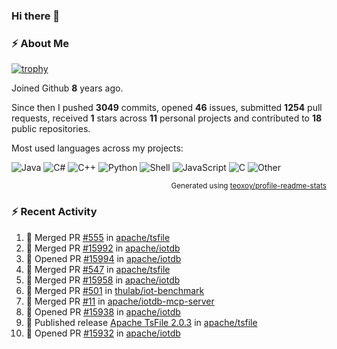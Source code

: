 ### Hi there 👋

### :zap: About Me

[![trophy](https://github-profile-trophy.vercel.app/?username=HTHou&theme=onedark)](https://github.com/ryo-ma/github-profile-trophy)
   
Joined Github **8** years ago.

Since then I pushed **3049** commits, opened **46** issues, submitted **1254** pull requests, received **1** stars across **11** personal projects and contributed to **18** public repositories.

Most used languages across my projects:

![Java](https://img.shields.io/static/v1?style=flat-square&label=%E2%A0%80&color=555&labelColor=%23b07219&message=Java%EF%B8%B189.3%25)
![C#](https://img.shields.io/static/v1?style=flat-square&label=%E2%A0%80&color=555&labelColor=%23178600&message=C%23%EF%B8%B13.9%25)
![C++](https://img.shields.io/static/v1?style=flat-square&label=%E2%A0%80&color=555&labelColor=%23f34b7d&message=C%2B%2B%EF%B8%B12.7%25)
![Python](https://img.shields.io/static/v1?style=flat-square&label=%E2%A0%80&color=555&labelColor=%233572A5&message=Python%EF%B8%B10.7%25)
![Shell](https://img.shields.io/static/v1?style=flat-square&label=%E2%A0%80&color=555&labelColor=%2389e051&message=Shell%EF%B8%B10.7%25)
![JavaScript](https://img.shields.io/static/v1?style=flat-square&label=%E2%A0%80&color=555&labelColor=%23f1e05a&message=JavaScript%EF%B8%B10.5%25)
![C](https://img.shields.io/static/v1?style=flat-square&label=%E2%A0%80&color=555&labelColor=%23555555&message=C%EF%B8%B10.4%25)
![Other](https://img.shields.io/static/v1?style=flat-square&label=%E2%A0%80&color=555&labelColor=%23ededed&message=Other%EF%B8%B11.4%25)

<p align="right"><sub>Generated using <a href="https://github.com/marketplace/actions/profile-readme-stats">teoxoy/profile-readme-stats</a></sub></p>


<!--![](https://github.com/HTHou/HTHou/blob/output/github-contribution-grid-snake.svg)-->

<!--![Haonan Hou's github stats](https://github-readme-stats.vercel.app/api?username=HTHou&count_private=true&show_icons=true&theme=onedark)-->

<!--![Haonan Hou's wakatime stats](https://github-readme-stats.vercel.app/api/wakatime?username=HTHou&layout=compact&theme=onedark)-->

<!--![Top Langs](https://github-readme-stats.vercel.app/api/top-langs/?username=HTHou&theme=onedark&layout=compact)-->

### :zap: Recent Activity
<!--START_SECTION:activity-->
1. 🎉 Merged PR [#555](https://github.com/apache/tsfile/pull/555) in [apache/tsfile](https://github.com/apache/tsfile)
2. 🎉 Merged PR [#15992](https://github.com/apache/iotdb/pull/15992) in [apache/iotdb](https://github.com/apache/iotdb)
3. 💪 Opened PR [#15994](https://github.com/apache/iotdb/pull/15994) in [apache/iotdb](https://github.com/apache/iotdb)
4. 🎉 Merged PR [#547](https://github.com/apache/tsfile/pull/547) in [apache/tsfile](https://github.com/apache/tsfile)
5. 🎉 Merged PR [#15958](https://github.com/apache/iotdb/pull/15958) in [apache/iotdb](https://github.com/apache/iotdb)
6. 🎉 Merged PR [#501](https://github.com/thulab/iot-benchmark/pull/501) in [thulab/iot-benchmark](https://github.com/thulab/iot-benchmark)
7. 🎉 Merged PR [#11](https://github.com/apache/iotdb-mcp-server/pull/11) in [apache/iotdb-mcp-server](https://github.com/apache/iotdb-mcp-server)
8. 💪 Opened PR [#15938](https://github.com/apache/iotdb/pull/15938) in [apache/iotdb](https://github.com/apache/iotdb)
9. 🚀 Published release [Apache TsFile 2.0.3](https://github.com/apache/tsfile/releases/tag/v2.0.3) in [apache/tsfile](https://github.com/apache/tsfile)
10. 💪 Opened PR [#15932](https://github.com/apache/iotdb/pull/15932) in [apache/iotdb](https://github.com/apache/iotdb)
<!--END_SECTION:activity-->

<!--
**HTHou/HTHou** is a ✨ _special_ ✨ repository because its `README.md` (this file) appears on your GitHub profile.

Here are some ideas to get you started:

- 🔭 I’m currently working on ...
- 🌱 I’m currently learning ...
- 👯 I’m looking to collaborate on ...
- 🤔 I’m looking for help with ...
- 💬 Ask me about ...
- 📫 How to reach me: ...
- 😄 Pronouns: ...
- ⚡ Fun fact: ...
-->
